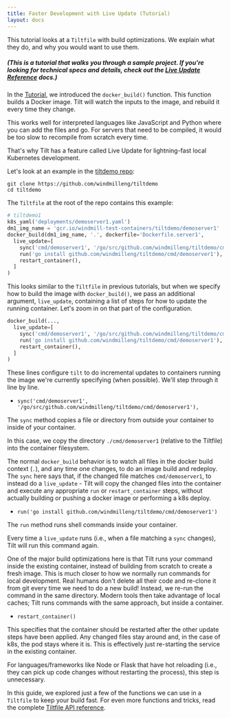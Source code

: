 ```yaml
---
title: Faster Development with Live Update (Tutorial)
layout: docs
---
```

This tutorial looks at a `Tiltfile` with build optimizations.
We explain what they do, and why you would want to use them.

##### (This is a tutorial that walks you through a sample project. If you're looking for technical specs and details, check out the [Live Update Reference](live_update_reference.html) docs.)

In the [Tutorial](tutorial.html), we introduced the `docker_build()` function.
This function builds a Docker image. Tilt will watch the inputs to the
image, and rebuild it every time they change.

This works well for interpreted languages like JavaScript and Python
where you can add the files and go. For servers that need to be compiled,
it would be too slow to recompile from scratch every time.

That's why Tilt has a feature called Live Update for lightning-fast local
Kubernetes development.

Let's look at an example in the [tiltdemo repo](https://github.com/windmilleng/tiltdemo):

```
git clone https://github.com/windmilleng/tiltdemo
cd tiltdemo
```

The `Tiltfile` at the root of the repo contains this example:

```python
# tiltdemo1
k8s_yaml('deployments/demoserver1.yaml')
dm1_img_name = 'gcr.io/windmill-test-containers/tiltdemo/demoserver1'
docker_build(dm1_img_name, '.', dockerfile='Dockerfile.server1',
  live_update=[
    sync('cmd/demoserver1', '/go/src/github.com/windmilleng/tiltdemo/cmd/demoserver1'),
    run('go install github.com/windmilleng/tiltdemo/cmd/demoserver1'),
    restart_container(),
  ]
)
```

This looks similar to the `Tiltfile` in previous tutorials, but when we specify
how to build the image with `docker_build()`, we pass an additional argument,
`live_update`, containing a list of steps for how to update the running container.
Let's zoom in on that part of the configuration.


```python
docker_build(...,
  live_update=[
    sync('cmd/demoserver1', '/go/src/github.com/windmilleng/tiltdemo/cmd/demoserver1'),
    run('go install github.com/windmilleng/tiltdemo/cmd/demoserver1'),
    restart_container(),
  ]
)
```

These lines configure `tilt` to do incremental updates to containers running the
image we're currently specifying (when possible). We'll step through it line by line.

* `sync('cmd/demoserver1', '/go/src/github.com/windmilleng/tiltdemo/cmd/demoserver1'),`

The `sync` method copies a file or directory from outside your container to inside of your container.

In this case, we copy the directory `./cmd/demoserver1` (relative to the Tiltfile) into
the container filesystem.

The normal `docker_build` behavior is to watch all files in the docker build context (`.`),
and any time one changes, to do an image build and redeploy. The `sync` here says that, if
the changed file matches `cmd/demoserver1`, to instead do a `live_update` - Tilt will copy
the changed files into the container and execute any appropriate `run` or `restart_container`
steps, without actually building or pushing a docker image or performing a k8s deploy.

* `run('go install github.com/windmilleng/tiltdemo/cmd/demoserver1')`

The `run` method runs shell commands inside your container.

Every time a `live_update` runs (i.e., when a file matching a `sync` changes), Tilt will run
this command again.

One of the major build optimizations here is that Tilt runs your command inside the existing
container, instead of building from scratch to create a fresh image. This is much closer to how
we normally run commands for local development. Real humans don't delete all their code and
re-clone it from git every time we need to do a new build! Instead, we re-run the command in
the same directory. Modern tools then take advantage of local caches; Tilt runs commands with
the same approach, but inside a container.

* `restart_container()`

This specifies that the container should be restarted after the other update steps have been
applied. Any changed files stay around and, in the case of k8s, the pod stays where it is. This is
effectively just re-starting the service in the existing container.

For languages/frameworks like Node or Flask that have hot reloading (i.e., they can pick up code
changes without restarting the process), this step is unnecessary.

In this guide, we explored just a few of the functions we can use in a `Tiltfile`
to keep your build fast. For even more functions and tricks,
read the complete [Tiltfile API reference](api.html).
